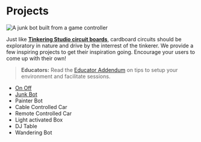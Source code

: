 # Projects

![A junk bot built from a game controller]({{site.baseurl}}/assets/gamecontrollerbot.gif)

Just like **[Tinkering Studio circuit boards](https://tinkering.exploratorium.edu/sites/default/files/Instructions/circuit_boards.pdf)**,
cardboard circuits should be exploratory in nature and drive by the interrest of the tinkerer. We provide a few inspiring projects to get their inspiration going. Encourage your users to come up with their own!

> **Educators:** Read the [Educator Addendum](https://tinkering.exploratorium.edu/sites/default/files/Instructions/circuit_boards.pdf) on tips to setup your environment and facilitate sessions.

* [On Off]({{site.baseurl}}/projects/on-off)
* [Junk Bot]({{site.baseurl}}/projects/junk-bot)
* Painter Bot
* Cable Controlled Car
* Remote Controlled Car
* Light activated Box
* DJ Table
* Wandering Bot